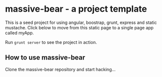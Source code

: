 # massive-bear - a project template

This is a seed project for using angular, boostrap, grunt, express and static
mustache. Click below to move from this static page to a single page app called
myApp.

Run `grunt server` to see the project in action.

## How to use massive-bear

Clone the massive-bear repository and start hacking...

